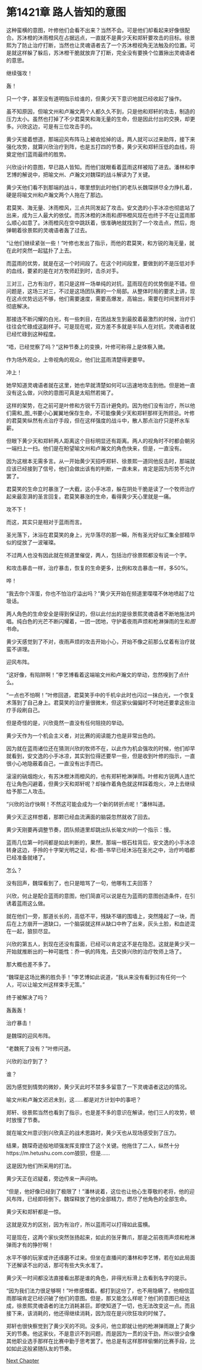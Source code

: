# 第1421章 路人皆知的意图

这种蛮横的意图，叶修他们会看不出来？当然不会。可是他们却看起来好像很配合。苏沐橙的沐雨橙风在占据远点，一直就不是黄少天和郑轩要攻击的目标。徐景熙为了防止治疗打断，当然也让灵魂语者去了一个苏沐橙视角无法触及的位置。可是就这样躲了躲后，苏沐橙干脆就放弃了打断，完全没有要换个位置揪出灵魂语者的意思。

继续强攻！

轰！

只一个字，甚至没有道明指示给谁的，但黄少天下意识地就已经收起了操作。

虽不知原因，但喻文州和卢瀚文两个人都久久不到，只是他和郑轩的攻击，制造的压力太小。虽然也打掉了不少君莫笑和海无量的生命，但是因此付出的交换，却更多。兴欣这边，可是有三位攻击手的。

黄少天接着想道，那端迎风布阵马上被收拾掉的话，两人就可以过来助阵，接下来强化攻势，就算兴欣治疗到阵，也是五打四的节奏，黄少天和郑轩压低的血线，将奠定他们蓝雨最终的胜势。

兴欣设计的意图，早已路人皆知。而他们就眼看着蓝雨这样被陷了进去。潘林和李艺博的解说中，把喻文州、卢瀚文对魏琛的战斗解读为了关键。

黄少天他们看不到那端的战斗，哪里想到此时他们的老队长魏琛拼尽全力挣扎着，硬是将喻文州和卢瀚文两个人拖在了那边。

君莫笑、海无量、沐雨橙风，三点共同发起了攻击。安文逸的小手冰凉也彻底站了出来，成为三人最大的依仗。而苏沐橙的沐雨和*图*书橙风现在也终于不在让蓝雨那么顺心如意了。沐雨橙风在空中跳跃着，很准确地就找到了一个攻击点，然后，炮弹朝着徐景熙的灵魂语者轰了过去。

“让他们继续紧张一些！”叶修也发出了指示，而他的君莫笑，和方锐的海无量，就在此时突然一起猛扑了上去。

而蓝雨的优势，就是在这一个时间段了。在这个时间段里，要做到的不是压低对手的血线，要紧的是在对方牧师赶到时，击杀对手。

三对三，己方有治疗，若只是这样一场单纯的对抗，蓝雨现在的优势倒是不错。但问题是，这场三对三，不过是这场团队赛的一个局部。从整体时局的要求上讲，现在这点优势远远不够，他们需要速度，需要高爆发，高输出，需要在时间里将对手彻底解决。

那接连不断闪耀的白光，有一些刺目，在团战发生到最胶着最激烈的时候，治疗们往往会忙碌成这副样子。可是现在呢，双方差不多就是半队人在对抗，灵魂语者就已经忙碌到这种程度。

“唔，已经觉察了吗？”这种节奏上的变换，叶修可称得上是体察入微。

作为场外观众，上帝视角的观众，他们比蓝雨清楚得更要早。

冲上！

她早知道灵魂语者就在这里，她也早就清楚如何可以迅速地攻击到他。但是她一直没有这么做，兴欣的意图可真是太昭然若揭了。

这样的架势，在之前可是叶修和方锐千万百计避免的。因为他们没有治疗，所以他们需和_图_书要小心翼翼地保存生命，不可能像黄少天和郑轩那样无所顾忌。叶修的君莫笑纵然有点治疗手段，但在这样强度的战斗中，散人那点治疗只是杯水车薪。

但眼下黄少天和郑轩两人距离这个目标明显还有距离。两人的视角时不时都会朝另一端扫上一扫。他们是在盼望喻文州和卢瀚文的角色快来，但是，一直没有。

因为这根本无需多言。从一开始黄少天招呼郑轩、徐景熙一道同他反击时，那端就应该已经接到了信号，他们会做出该有的判断，一直未来，肯定是因为形势不允许罢了。

君莫笑的生命立时暴涨了一大截，这小手冰凉，躲在阴处干脆是读了一个牧师治疗起来最澎湃的圣言回复。君莫笑暴涨的生命，看得黄少天心里就是一痛。

攻不下！

而这，其实只是相对于蓝雨而言。

圣光落下，沐浴在君莫笑的身上，光华落尽的那一瞬，所有圣光好似汇集全部精华似的绽放了一波璀璨。

不过两人也没有因此就在频道里催促，两人，包括治疗徐景熙都没有说一个字。

和攻击暴击一样，治疗暴击，恢复的生命更多，比例和攻击暴击一样，多50%。

哗！

“我去你个浑蛋，你也不怕治疗溢出吗？”黄少天开始在频道里喋喋不休地喷起了垃圾话。

两人角色的生命安全是得到保证的，但以此付出的是徐景熙灵魂语者不断地施法吟唱。纯白色的光芒不断闪耀着，一团一团地，守护着夜雨声烦和枪淋弹雨的生和*图*书命。

黄少天感觉到了不对，夜雨声烦的攻击开始小心，开始不像之前那么仗着有治疗就蛮不讲理。

迎风布阵。

“这好像，有陷阱啊！”李艺博看着这端喻文州和卢瀚文的举动，忽然嗅到了点什么。

“一点也不怕啊！”叶修回道，君莫笑手中的千机伞此时也闪过一抹白光，一个恢复术落到了自己身上。君莫笑的治疗量很微末，但这家伙偏偏时不时地还要拿这些治疗手段刷自己。

但是奇怪的是，兴欣竟然一直没有任何阻挠的举动。

黄少天作为一个机会主义者，对比赛的阅读能力也是非常出色的。

因为就在蓝雨诸位还在猜测兴欣的牧师不在，以此作为机会强攻的时候，他们却早就看到，安文逸的小手冰凉，其实到位得还要早一些，但是收到叶修的指示，一直很小心地隐蔽着自己，一直没有出手而已。

滚滚的硝烟炮火，有苏沐橙沐雨橙风的，也有郑轩枪淋弹雨。叶修和方锐两人连忙在让角色闪避着，但黄少天和郑轩呢？却操作着角色就这样踩着炮火，冲上去继续给予那二人攻击。

“兴欣的治疗快啊！不然这可能会成为一个新的转折点呢！”潘林叫道。

黄少天正这样想着，那颗已经血流满面的脑袋忽然就收了回去。

黄少天刚要再调整节奏，团队频道里却跳出队长喻文州的一个指示：慢。

蓝雨几位第一时间都是如此判断的，果然，那端一根石柱背后，安文逸的小手冰凉转身这边，手拎的十字架光明之证，和-图-书早已经沐浴在圣光之中，治疗吟唱都已经准备就绪了。

怎么？

没有回声，魏琛看到了，也只是暗骂了一句，他哪有工夫回答？

兴欣，何止是配合蓝雨的意图，他们简直可以说是在为蓝雨的意图创造条件，在引诱着蓝雨这么做。

就在他们一旁，那道长长的，高低不平，残缺不堪的围墙上，突然隆起了一块，而后在上方崩开一道缺口，一个脑袋就这样从缺口中杵了出来，灰头土脸，和血迹混在一起，狼狈尽显。

兴欣的第五人，到现在还没有露面，已经可以肯定这不是在隐忍。这就是黄少天一开始就推断出的一种可能性：乔一帆的阵鬼，去交换兴欣的治疗牧师上场了。

那大概也差不多了。

“魏琛是这场比赛的胜负手！”李艺博如此说道，“我从来没有看到过有任何一个人，可以让喻文州这样束手无策。”

终于被解决了吗？

轰轰轰！

治疗暴击！

是魏琛的迎风布阵。

“老魏死了没有？”叶修问道。

兴欣的治疗到了？

谁？

因为感觉到情势的微妙，黄少天此时不禁多多留意了一下灵魂语者这边的情况。

喻文州和卢瀚文迟迟未到，这……都是对方计划中的事吧？

郑轩、徐景熙当然也看到了指示，也是差不多的意识在解读，他们三人的攻势，顿时放慢了节奏。

就在喻文州意识到兴欣真正的战术思路时，黄少天也从现场感受到了压力。

结果，魏琛奇迹般地顽强发挥支撑住了这个关键。他拖住了二人，纵然十分https://m.hetushu.com.com狼狈，但是……

这是因为他们所采用的打法。

黄少天正在迟疑着，旁边传来一声闷响。

“但是，他好像已经到了极限了！”潘林说着，这位也让他心生尊敬的老将，他的迎风布阵，已经即将倒下。魏琛释放了他的全部精力，燃尽了他角色的全部生命。

黄少天和郑轩都是一惊。

这就是双方的区别，因为有治疗，所以蓝雨可以打得如此蛮横。

可是现在，这两个家伙突然张扬起来，如此的张牙舞爪，那是之前夜雨声烦和枪淋弹雨才有的狰狞啊！

水平不够的玩家或许还琢磨不过来。但坐在直播间的潘林和李艺博，若在如此局面下还解读不出的话，那可有些大失水准了。

黄少天一时间都没法直接看出那是谁的角色，非得光标滑上去看到名字的提示。

“因为我们法力很足够啊！”叶修感慨着。都打到这份了，也不用隐瞒了。他相信蓝雨那端肯定已经识破了他们的意图。但是，那又能怎么样呢？他们的意图已经达成，徐景熙灵魂语者的法力消耗甚巨。即使知道了一切，也无法改变这一点。而且接下来，该消耗的，他还得继续消耗，因为现在是兴欣狂攻的时候了。

郑轩也很快察觉到了黄少天的不同。没多问，他立即就让他的枪淋弹雨跟上了黄少天的节奏。他这家伙，不是意识不到问题，而是因为一贯的没干劲，所以很少会像其他职业选手那样在比赛中勤于思考罢了。他总是有这样那样偷懒的比赛手段，比如如此这般紧随队友的节奏。



[Next Chapter](%E7%AC%AC1422%E7%AB%A0%20%E9%A2%A0%E5%80%92%E7%9A%84%E5%B1%80%E9%9D%A2.md)
